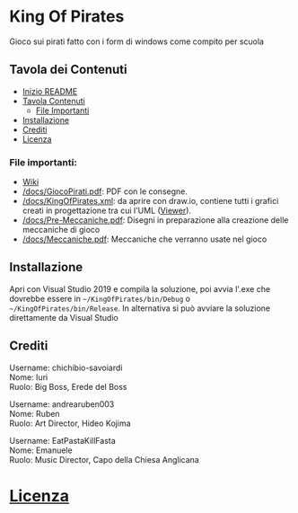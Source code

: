 # King Of Pirates

Gioco sui pirati fatto con i form di windows come compito per scuola

## Tavola dei Contenuti

- [Inizio README](https://github.com/chichibio-savoiardi/KingOfPirates#king-of-pirates)
- [Tavola Contenuti](https://github.com/chichibio-savoiardi/KingOfPirates#tavola-dei-contenuti)
  - [File Importanti](https://github.com/chichibio-savoiardi/KingOfPirates#file-importanti)
- [Installazione](https://github.com/chichibio-savoiardi/KingOfPirates#installazione)
- [Crediti](https://github.com/chichibio-savoiardi/KingOfPirates#crediti)
- [Licenza](https://github.com/chichibio-savoiardi/KingOfPirates#licenza)

### File importanti:
- [Wiki](https://github.com/chichibio-savoiardi/KingOfPirates/wiki)
- [/docs/GiocoPirati.pdf](https://github.com/chichibio-savoiardi/KingOfPirates/blob/master/docs/GiocoPirati.pdf): PDF con le consegne.
- [/docs/KingOfPirates.xml](https://github.com/chichibio-savoiardi/KingOfPirates/blob/master/docs/KingOfPirates.xml): da aprire con draw.io, contiene tutti i grafici creati in progettazione tra cui l'UML ([Viewer](https://viewer.diagrams.net/?target=self&highlight=0000ff&layers=1&nav=1&title=KingOfPirates.xml#Uhttps%3A%2F%2Fraw.githubusercontent.com%2Fchichibio-savoiardi%2FKingOfPirates%2Fmaster%2Fdocs%2FKingOfPirates.xml)).
- [/docs/Pre-Meccaniche.pdf](https://github.com/chichibio-savoiardi/KingOfPirates/blob/master/docs/Pre-meccaniche.pdf): Disegni in preparazione alla creazione delle meccaniche di gioco
- [/docs/Meccaniche.pdf](https://github.com/chichibio-savoiardi/KingOfPirates/blob/master/docs/Meccaniche.pdf): Meccaniche che verranno usate nel gioco

## Installazione

Apri con Visual Studio 2019 e compila la soluzione, poi avvia l'.exe che dovrebbe essere in `~/KingOfPirates/bin/Debug` o `~/KingOfPirates/bin/Release`. In alternativa si può avviare la soluzione direttamente da Visual Studio

## Crediti

Username: chichibio-savoiardi  
Nome: Iuri  
Ruolo: Big Boss, Erede del Boss

Username: andrearuben003  
Nome: Ruben  
Ruolo: Art Director, Hideo Kojima

Username: EatPastaKillFasta  
Nome: Emanuele  
Ruolo: Music Director, Capo della Chiesa Anglicana

# [Licenza](https://github.com/chichibio-savoiardi/KingOfPirates/blob/master/docs/LICENSE)

